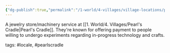 ```yaml
---
{"dg-publish":true,"permalink":"/1-world/4-villages/village-locations/pearl-s-cradle/the-oyster-s-hoard/"}
---
```



A jewelry store/machinery service at [[1. World/4. Villages/Pearl's Cradle\|Pearl's Cradle]]. They're known for offering payment to people willing to undergo experiments regarding in-progress technology and crafts.

tags: #locale, #pearlscradle